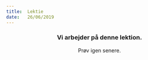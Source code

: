 ```yaml
---
title:  Lektie
date:   26/06/2019
---
```


### <center>Vi arbejder på denne lektion.</center>
<center>Prøv igen senere.</center>